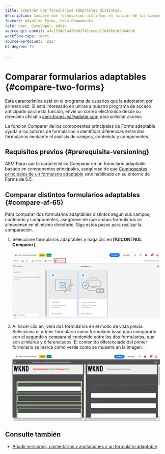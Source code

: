 ```yaml
---
title: Comparar dos formularios adaptables distintos.
description: Compare dos formularios distintos en función de los campos, el contenido y los componentes del formulario.
feature: Adaptive Forms, Core Components
role: User, Developer, Admin
source-git-commit: a4e155de8a4f60d3746cecea110466b1d5d44dbb
workflow-type: tm+mt
source-wordcount: '212'
ht-degree: 7%

---
```


# Comparar formularios adaptables {#compare-two-forms}

<span class="preview"> Esta característica está en el programa de usuarios que la adoptaron por primera vez. Si está interesado en unirse a nuestro programa de acceso anticipado para esta función, envíe un correo electrónico desde su dirección oficial a aem-forms-ea@adobe.com para solicitar acceso </span>

La función Comparar de los componentes principales de Forms adaptable ayuda a los autores de formularios a identificar diferencias entre dos formularios mediante el análisis de campos, contenido y componentes.

## Requisitos previos {#prerequisite-versioning}

AEM Para usar la característica Comparar en un formulario adaptable basado en componentes principales, asegúrese de que [Componentes principales de un formulario adaptable](https://experienceleague.adobe.com/en/docs/experience-manager-65/content/forms/adaptive-forms-core-components/enable-adaptive-forms-core-components) esté habilitado en su entorno de Forms de 6.5.

## Comparar distintos formularios adaptables {#compare-af-65}

Para comparar dos formularios adaptables distintos según sus campos, contenido y componentes, asegúrese de que ambos formularios se almacenan en el mismo directorio. Siga estos pasos para realizar la comparación.

1. Seleccione formularios adaptables y haga clic en **[!UICONTROL Comparar]**.

   ![Comparar formularios adaptables](/help/forms/using/assets/compare-two-forms.png)

1. Al hacer clic en, verá dos formularios en el modo de vista previa. Selecciona el primer formulario como formulario base para compararlo con el segundo y compara el contenido entre los dos formularios, que son similares y diferenciados. El contenido diferenciado del primer formulario se marca como verde como se muestra en la imagen.

   ![Formularios comparados](/help/forms/using/assets/compared-forms.png)

## Consulte también

* [Añadir versiones, comentarios y anotaciones a un formulario adaptable](/help/forms/using/add-versioning-reviews-comments.md)